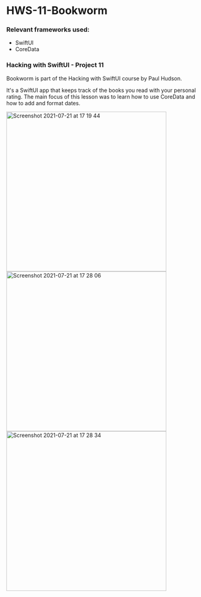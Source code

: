 # HWS-11-Bookworm
### Relevant frameworks used:
* SwiftUI
* CoreData


### Hacking with SwiftUI - Project 11

Bookworm is part of the Hacking with SwiftUI course by Paul Hudson. 

It's a SwiftUI app that keeps track of the books you read with your personal rating. The main focus of this lesson was to learn how to use CoreData and how to add and format dates.

<img width="420" alt="Screenshot 2021-07-21 at 17 19 44" src="https://user-images.githubusercontent.com/23018419/126516165-3ca2fab7-da7e-45fd-8a93-3d250eaf1e5c.png"> <img width="420" alt="Screenshot 2021-07-21 at 17 28 06" src="https://user-images.githubusercontent.com/23018419/126516191-2f2c7f79-d794-4cf2-84da-b8be7ce8cb93.png"> <img width="420" alt="Screenshot 2021-07-21 at 17 28 34" src="https://user-images.githubusercontent.com/23018419/126516199-28c75798-cbc3-4103-b03c-f4651c04d201.png">
